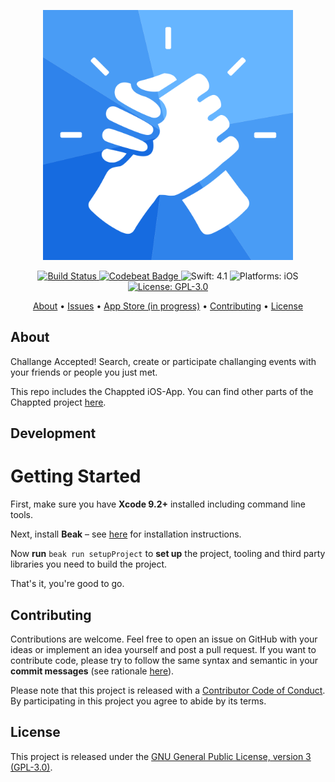 <p align="center">
  <img src="https://raw.githubusercontent.com/Chappted/iOS-App/stable/icon.png"
      width=400 height=400 alt="Chappted Icon">
</p>

<p align="center">
    <a href="https://www.bitrise.io/app/<TODO>">
        <img src="https://www.bitrise.io/app/<TODO>.svg?token=<TODO>&branch=stable"
             alt="Build Status">
    </a>
    <a href="https://codebeat.co/projects/github-com-chappted-ios-app">
        <img src="https://codebeat.co/badges/<TODO>"
             alt="Codebeat Badge">
    </a>
    <img src="https://img.shields.io/badge/Swift-4.1-FFAC45.svg"
         alt="Swift: 4.1">
    <img src="https://img.shields.io/badge/Platforms-iOS-FF69B4.svg"
        alt="Platforms: iOS">
    <a href="https://github.com/Chappted/iOS-App/blob/stable/LICENSE.md">
        <img src="https://img.shields.io/badge/License-GPL--3.0-lightgrey.svg"
             alt="License: GPL-3.0">
    </a>
</p>

<p align="center">
    <a href="#about">About</a>
  • <a href="https://github.com/Chappted/iOS-App/issues">Issues</a>
  • <a href="#">App Store (in progress)</a>
  • <a href="#contributing">Contributing</a>
  • <a href="#license">License</a>
</p>


## About

Challange Accepted! Search, create or participate challanging events with your friends or people you just met.

This repo includes the Chappted iOS-App. You can find other parts of the Chappted project [here](https://github.com/Chappted).


## Development

# Getting Started

First, make sure you have **Xcode 9.2+** installed including command line tools.

Next, install **Beak** – see [here](https://github.com/yonaskolb/Beak#installing) for installation instructions.

Now **run** `beak run setupProject` to **set up** the project, tooling and third party libraries you need to build the project.

That's it, you're good to go.


## Contributing

Contributions are welcome. Feel free to open an issue on GitHub with your ideas or implement an idea yourself and post a pull request. If you want to contribute code, please try to follow the same syntax and semantic in your **commit messages** (see rationale [here](http://chris.beams.io/posts/git-commit/)).

Please note that this project is released with a [Contributor Code of Conduct](https://github.com/Chappted/iOS-App/blob/stable/CONDUCT.md). By participating in this project you agree to abide by its terms.


## License

This project is released under the [GNU General Public License, version 3 (GPL-3.0)](http://opensource.org/licenses/GPL-3.0).
